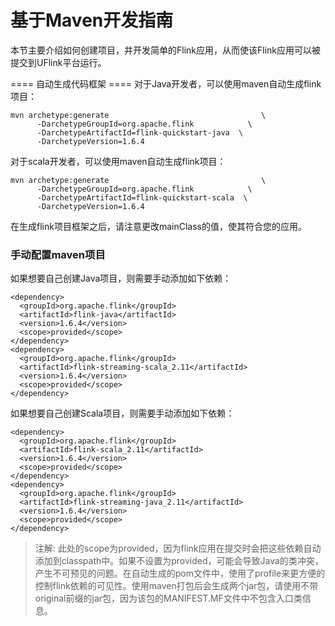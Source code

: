 

# 基于Maven开发指南

本节主要介绍如何创建项目，并开发简单的Flink应用，从而使该Flink应用可以被提交到UFlink平台运行。

\==== 自动生成代码框架 ==== 对于Java开发者，可以使用maven自动生成flink项目：

    mvn archetype:generate                                  \
          -DarchetypeGroupId=org.apache.flink            \
          -DarchetypeArtifactId=flink-quickstart-java  \
          -DarchetypeVersion=1.6.4

对于scala开发者，可以使用maven自动生成flink项目：

    mvn archetype:generate                                  \
          -DarchetypeGroupId=org.apache.flink            \
          -DarchetypeArtifactId=flink-quickstart-scala  \
          -DarchetypeVersion=1.6.4

在生成flink项目框架之后，请注意更改mainClass的值，使其符合您的应用。

### 手动配置maven项目

如果想要自己创建Java项目，则需要手动添加如下依赖：

    <dependency>
      <groupId>org.apache.flink</groupId>
      <artifactId>flink-java</artifactId>
      <version>1.6.4</version>
      <scope>provided</scope>
    </dependency>
    <dependency>
      <groupId>org.apache.flink</groupId>
      <artifactId>flink-streaming-scala_2.11</artifactId>
      <version>1.6.4</version>
      <scope>provided</scope>
    </dependency>

如果想要自己创建Scala项目，则需要手动添加如下依赖：

    <dependency>
      <groupId>org.apache.flink</groupId>
      <artifactId>flink-scala_2.11</artifactId>
      <version>1.6.4</version>
      <scope>provided</scope>
    </dependency>
    <dependency>
      <groupId>org.apache.flink</groupId>
      <artifactId>flink-streaming-java_2.11</artifactId>
      <version>1.6.4</version>
      <scope>provided</scope>
    </dependency>

> 注解:
> 此处的scope为provided，因为flink应用在提交时会把这些依赖自动添加到classpath中。如果不设置为provided，可能会导致Java的类冲突，产生不可预见的问题。在自动生成的pom文件中，使用了profile来更方便的控制flink依赖的可见性。使用maven打包后会生成两个jar包，请使用不带original前缀的jar包，因为该包的MANIFEST.MF文件中不包含入口类信息。
